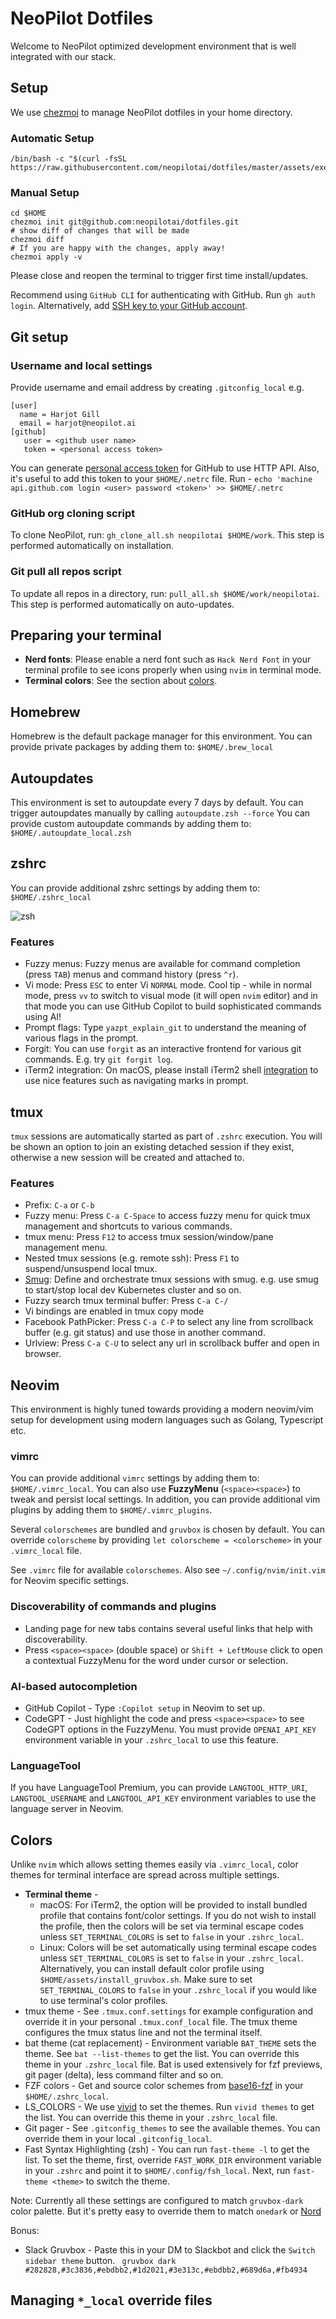 # NeoPilot Dotfiles

Welcome to NeoPilot optimized development environment that is well integrated
with our stack.

## Setup

We use [chezmoi](https://www.chezmoi.io) to manage NeoPilot dotfiles in your
home directory.

### Automatic Setup

```
/bin/bash -c "$(curl -fsSL https://raw.githubusercontent.com/neopilotai/dotfiles/master/assets/executable_install.sh)"
```

### Manual Setup

```
cd $HOME
chezmoi init git@github.com:neopilotai/dotfiles.git
# show diff of changes that will be made
chezmoi diff
# If you are happy with the changes, apply away!
chezmoi apply -v
```

Please close and reopen the terminal to trigger first time install/updates.

Recommend using `GitHub CLI` for authenticating with GitHub. Run
`gh auth login`. Alternatively, add
[SSH key to your GitHub account](https://docs.github.com/en/authentication/connecting-to-github-with-ssh).

## Git setup

### Username and local settings

Provide username and email address by creating `.gitconfig_local` e.g.

```
[user]
  name = Harjot Gill
  email = harjot@neopilot.ai
[github]
   user = <github user name>
   token = <personal access token>
```

You can generate
[personal access token](https://docs.github.com/en/authentication/keeping-your-account-and-data-secure/creating-a-personal-access-token)
for GitHub to use HTTP API. Also, it's useful to add this token to your
`$HOME/.netrc` file. Run -
`echo 'machine api.github.com login <user> password <token>' >> $HOME/.netrc`

### GitHub org cloning script

To clone NeoPilot, run: `gh_clone_all.sh neopilotai $HOME/work`. This step
is performed automatically on installation.

### Git pull all repos script

To update all repos in a directory, run: `pull_all.sh $HOME/work/neopilotai`.
This step is performed automatically on auto-updates.

## Preparing your terminal

- **Nerd fonts**: Please enable a nerd font such as `Hack Nerd Font` in your
  terminal profile to see icons properly when using `nvim` in terminal mode.
- **Terminal colors**: See the section about [colors](#colors).

## Homebrew

Homebrew is the default package manager for this environment. You can provide
private packages by adding them to: `$HOME/.brew_local`

## Autoupdates

This environment is set to autoupdate every 7 days by default. You can trigger
autoupdates manually by calling `autoupdate.zsh --force` You can provide custom
autoupdate commands by adding them to: `$HOME/.autoupdate_local.zsh`

## zshrc

You can provide additional zshrc settings by adding them to:
`$HOME/.zshrc_local`

![zsh](./assets/zsh.png)

### Features

- Fuzzy menus: Fuzzy menus are available for command completion (press `TAB`)
  menus and command history (press `^r`).
- Vi mode: Press `ESC` to enter Vi `NORMAL` mode. Cool tip - while in normal
  mode, press `vv` to switch to visual mode (it will open `nvim` editor) and in
  that mode you can use GitHub Copilot to build sophisticated commands using AI!
- Prompt flags: Type `yazpt_explain_git` to understand the meaning of various
  flags in the prompt.
- Forgit: You can use `forgit` as an interactive frontend for various git
  commands. E.g. try `git forgit log`.
- iTerm2 integration: On macOS, please install iTerm2 shell
  [integration](https://iterm2.com/documentation-shell-integration.html) to use
  nice features such as navigating marks in prompt.

## tmux

`tmux` sessions are automatically started as part of `.zshrc` execution. You
will be shown an option to join an existing detached session if they exist,
otherwise a new session will be created and attached to.

### Features

- Prefix: `C-a` or `C-b`
- Fuzzy menu: Press `C-a C-Space` to access fuzzy menu for quick tmux management
  and shortcuts to various commands.
- tmux menu: Press `F12` to access tmux session/window/pane management menu.
- Nested tmux sessions (e.g. remote ssh): Press `F1` to suspend/unsuspend local
  tmux.
- [Smug](https://github.com/ivaaaan/smug): Define and orchestrate tmux sessions
  with smug. e.g. use smug to start/stop local dev Kubernetes cluster and so on.
- Fuzzy search tmux terminal buffer: Press `C-a C-/`
- Vi bindings are enabled in tmux copy mode
- Facebook PathPicker: Press `C-a C-P` to select any line from scrollback buffer
  (e.g. git status) and use those in another command.
- Urlview: Press `C-a C-U` to select any url in scrollback buffer and open in
  browser.

## Neovim

This environment is highly tuned towards providing a modern neovim/vim setup for
development using modern languages such as Golang, Typescript etc.

### vimrc

You can provide additional `vimrc` settings by adding them to:
`$HOME/.vimrc_local`. You can also use **FuzzyMenu** (`<space><space>`) to tweak
and persist local settings. In addition, you can provide additional vim plugins
by adding them to `$HOME/.vimrc_plugins`.

Several `colorschemes` are bundled and `gruvbox` is chosen by default. You can
override `colorscheme` by providing `let colorscheme = <colorscheme>` in your
`.vimrc_local` file.

See `.vimrc` file for available `colorschemes`. Also see
`~/.config/nvim/init.vim` for Neovim specific settings.

### Discoverability of commands and plugins

- Landing page for new tabs contains several useful links that help with
  discoverability.
- Press `<space><space>` (double space) or `Shift + LeftMouse` click to open a
  contextual FuzzyMenu for the word under cursor or selection.

### AI-based autocompletion

- GitHub Copilot - Type `:Copilot setup` in Neovim to set up.
- CodeGPT - Just highlight the code and press `<space><space>` to see CodeGPT
  options in the FuzzyMenu. You must provide `OPENAI_API_KEY` environment
  variable in your `.zshrc_local` to use this feature.

### LanguageTool

If you have LanguageTool Premium, you can provide `LANGTOOL_HTTP_URI`,
`LANGTOOL_USERNAME` and `LANGTOOL_API_KEY` environment variables to use the
language server in Neovim.

## Colors

Unlike `nvim` which allows setting themes easily via `.vimrc_local`, color
themes for terminal interface are spread across multiple settings.

- **Terminal theme** -
  - macOS: For iTerm2, the option will be provided to install bundled profile
    that contains font/color settings. If you do not wish to install the
    profile, then the colors will be set via terminal escape codes unless
    `SET_TERMINAL_COLORS` is set to `false` in your `.zshrc_local`.
  - Linux: Colors will be set automatically using terminal escape codes unless
    `SET_TERMINAL_COLORS` is set to `false` in your `.zshrc_local`.
    Alternatively, you can install default color profile using
    `$HOME/assets/install_gruvbox.sh`. Make sure to set `SET_TERMINAL_COLORS`
    to `false` in your `.zshrc_local` if you would like to use terminal's color
    profiles.
- tmux theme - See `.tmux.conf.settings` for example configuration and override
  it in your personal `.tmux.conf_local` file. The tmux theme configures the
  tmux status line and not the terminal itself.
- bat theme (cat replacement) - Environment variable `BAT_THEME` sets the theme.
  See `bat --list-themes` to get the list. You can override this theme in your
  `.zshrc_local` file. Bat is used extensively for fzf previews, git pager
  (delta), less command filter and so on.
- FZF colors - Get and source color schemes from
  [base16-fzf](https://github.com/fnune/base16-fzf) in your
  `$HOME/.zshrc_local`.
- LS_COLORS - We use [vivid](https://github.com/sharkdp/vivid) to set the
  themes. Run `vivid themes` to get the list. You can override this theme in
  your `.zshrc_local` file.
- Git pager - See `.gitconfig_themes` to see the available themes. You can
  override them in your local `.gitconfig_local`.
- Fast Syntax Highlighting (zsh) - You can run `fast-theme -l` to get the list.
  To set the theme, first, override `FAST_WORK_DIR` environment variable in your
  `.zshrc` and point it to `$HOME/.config/fsh_local`. Next, run
  `fast-theme <theme>` to switch the theme.

Note: Currently all these settings are configured to match `gruvbox-dark` color
palette. But it's pretty easy to override them to match `onedark` or
[Nord](https://www.nordtheme.com)

Bonus:

- Slack Gruvbox - Paste this in your DM to Slackbot and click the
  `Switch sidebar theme` button.
  ` gruvbox dark #282828,#3c3836,#ebdbb2,#1d2021,#3e313c,#ebdbb2,#689d6a,#fb4934`

## Managing `*_local` override files

